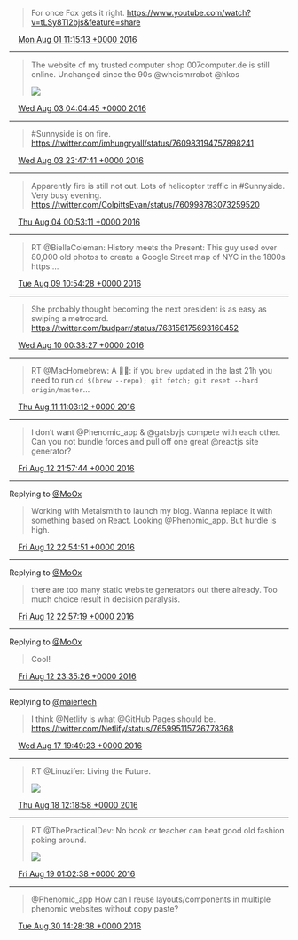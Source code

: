 > For once Fox gets it right. https://www.youtube.com/watch?v=tLSy8Tl2bjs&feature=share

<img src="media/tweet.ico" width="12" /> [Mon Aug 01 11:15:13 +0000 2016](https://twitter.com/maiertech/status/760071383695159296)

----

> The website of my trusted computer shop 007computer.de is still online. Unchanged since the 90s @whoismrrobot @hkos 
> 
> ![](media/760687827885690880-Co5_vc0XgAgnPlD.jpg)

<img src="media/tweet.ico" width="12" /> [Wed Aug 03 04:04:45 +0000 2016](https://twitter.com/maiertech/status/760687827885690880)

----

> #Sunnyside is on fire. https://twitter.com/imhungryall/status/760983194757898241

<img src="media/tweet.ico" width="12" /> [Wed Aug 03 23:47:41 +0000 2016](https://twitter.com/maiertech/status/760985522642780164)

----

> Apparently fire is still not out. Lots of helicopter traffic in #Sunnyside. Very busy evening. https://twitter.com/ColpittsEvan/status/760998783073259520

<img src="media/tweet.ico" width="12" /> [Thu Aug 04 00:53:11 +0000 2016](https://twitter.com/maiertech/status/761002006249082880)

----

> RT @BiellaColeman: History meets the Present: This guy used over 80,000 old photos to create a Google Street map of NYC in the 1800s https:…

<img src="media/tweet.ico" width="12" /> [Tue Aug 09 10:54:28 +0000 2016](https://twitter.com/maiertech/status/762965263113449472)

----

> She probably thought becoming the next president is as easy as swiping a metrocard. https://twitter.com/budparr/status/763156175693160452

<img src="media/tweet.ico" width="12" /> [Wed Aug 10 00:38:27 +0000 2016](https://twitter.com/maiertech/status/763172625875144704)

----

> RT @MacHomebrew: A 🐛😭: if you `brew update`d in the last 21h you need to run `cd $(brew --repo); git fetch; git reset --hard origin/master`…

<img src="media/tweet.ico" width="12" /> [Thu Aug 11 11:03:12 +0000 2016](https://twitter.com/maiertech/status/763692235217133568)

----

> I don’t want @Phenomic_app &amp; @gatsbyjs compete with each other. Can you not bundle forces and pull off one great @reactjs site generator?

<img src="media/tweet.ico" width="12" /> [Fri Aug 12 21:57:44 +0000 2016](https://twitter.com/maiertech/status/764219344662433792)

----

Replying to [@MoOx](https://twitter.com/MoOx/status/764221060074045440)

> Working with Metalsmith to launch my blog. Wanna replace it with something based on React. Looking @Phenomic_app. But hurdle is high.

<img src="media/tweet.ico" width="12" /> [Fri Aug 12 22:54:51 +0000 2016](https://twitter.com/maiertech/status/764233717258780672)

----

Replying to [@MoOx](https://twitter.com/MoOx/status/764220919741054976)

> there are too many static website generators out there already. Too much choice result in decision paralysis.

<img src="media/tweet.ico" width="12" /> [Fri Aug 12 22:57:19 +0000 2016](https://twitter.com/maiertech/status/764234336870727680)

----

Replying to [@MoOx](https://twitter.com/MoOx/status/764234493028929536)

> Cool!

<img src="media/tweet.ico" width="12" /> [Fri Aug 12 23:35:26 +0000 2016](https://twitter.com/maiertech/status/764243929848016896)

----

Replying to [@maiertech](https://twitter.com/Netlify/status/765995115726778368)

> I think @Netlify is what @GitHub Pages should be. https://twitter.com/Netlify/status/765995115726778368

<img src="media/tweet.ico" width="12" /> [Wed Aug 17 19:49:23 +0000 2016](https://twitter.com/maiertech/status/765998980920647681)

----

> RT @Linuzifer: Living the Future. 
> 
> ![](media/766248017422905344-CqIUHs6WEAAxg3u.jpg)

<img src="media/tweet.ico" width="12" /> [Thu Aug 18 12:18:58 +0000 2016](https://twitter.com/maiertech/status/766248017422905344)

----

> RT @ThePracticalDev: No book or teacher can beat good old fashion poking around. 
> 
> ![](media/766440199962451970-Cf7eHZ1W4AEeZJA.jpg)

<img src="media/tweet.ico" width="12" /> [Fri Aug 19 01:02:38 +0000 2016](https://twitter.com/maiertech/status/766440199962451970)

----

> @Phenomic_app How can I reuse layouts/components in multiple phenomic websites without copy paste?

<img src="media/tweet.ico" width="12" /> [Tue Aug 30 14:28:38 +0000 2016](https://twitter.com/maiertech/status/770629303117746176)